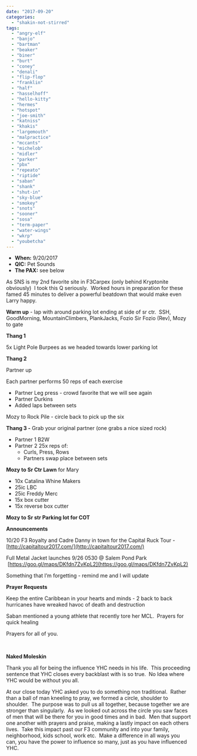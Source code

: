 ```yaml
---
date: "2017-09-20"
categories: 
  - "shakin-not-stirred"
tags: 
  - "angry-elf"
  - "banjo"
  - "bartman"
  - "beaker"
  - "biner"
  - "burt"
  - "coney"
  - "denali"
  - "flip-flop"
  - "franklin"
  - "half"
  - "hasselhoff"
  - "hello-kitty"
  - "hermes"
  - "hotspot"
  - "joe-smith"
  - "katniss"
  - "khakis"
  - "largemouth"
  - "malpractice"
  - "mccants"
  - "michelob"
  - "midler"
  - "parker"
  - "pbx"
  - "repeato"
  - "riptide"
  - "saban"
  - "shank"
  - "shut-in"
  - "sky-blue"
  - "smokey"
  - "snots"
  - "sooner"
  - "sosa"
  - "term-paper"
  - "water-wings"
  - "wkrp"
  - "youbetcha"
---
```


- **When:** 9/20/2017
- **QIC:** Pet Sounds
- **The PAX:** see below

As SNS is my 2nd favorite site in F3Carpex (only behind Kryptonite obviously)  I took this Q seriously.  Worked hours in preparation for these famed 45 minutes to deliver a powerful beatdown that would make even Larry happy.  

**Warm up** - lap with around parking lot ending at side of sr ctr.  SSH, GoodMorning, MountainClimbers, PlankJacks, Fozio Sir Fozio (Rev), Mozy to gate

**Thang 1**

5x Light Pole Burpees as we headed towards lower parking lot

**Thang 2**

Partner up

Each partner performs 50 reps of each exercise

- Partner Leg press - crowd favorite that we will see again
- Partner Durkins
- Added laps between sets

Mozy to Rock Pile - circle back to pick up the six

**Thang 3 -** Grab your original partner (one grabs a nice sized rock)

- Partner 1 B2W
- Partner 2 25x reps of:
    - Curls, Press, Rows
    - Partners swap place between sets

**Mozy to Sr Ctr Lawn** for Mary

- 10x Catalina Whine Makers
- 25ic LBC
- 25ic Freddy Merc
- 15x box cutter
- 15x reverse box cutter

**Mozy to Sr str Parking lot for COT**

**Announcements**

10/20 F3 Royalty and Cadre Danny in town for the Capital Ruck Tour - [http://capitaltour2017.com/](http://capitaltour2017.com/)

Full Metal Jacket launches 9/26 0530 @ Salem Pond Park  [https://goo.gl/maps/DKfdn7ZvKpL2](https://goo.gl/maps/DKfdn7ZvKpL2)

Something that I’m forgetting - remind me and I will update

**Prayer Requests**

Keep the entire Caribbean in your hearts and minds - 2 back to back hurricanes have wreaked havoc of death and destruction

Saban mentioned a young athlete that recently tore her MCL.  Prayers for quick healing

Prayers for all of you.  

 

**Naked Moleskin**

Thank you all for being the influence YHC needs in his life.  This proceeding sentence that YHC closes every backblast with is so true.  No Idea where YHC would be without you all.

At our close today YHC asked you to do something non traditional.  Rather than a ball of man kneeling to pray, we formed a circle, shoulder to shoulder.  The purpose was to pull us all together, because together we are stronger than singularly.  As we looked out across the circle you saw faces of men that will be there for you in good times and in bad.  Men that support one another with prayers and praise, making a lastly impact on each others lives.  Take this impact past our F3 community and into your family, neighborhood, kids school, work etc.  Make a difference in all ways you can, you have the power to influence so many, just as you have influenced YHC.
